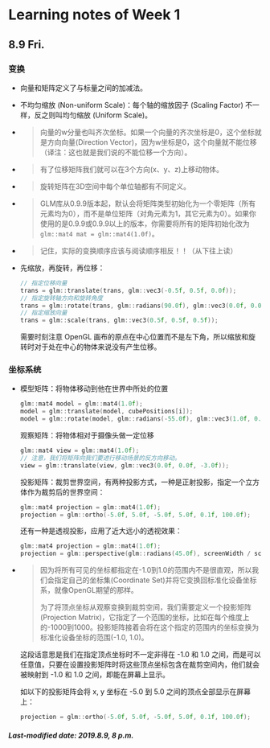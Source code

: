 # Learning notes of Week 1

## 8.9 Fri.

### 变换

+ 向量和矩阵定义了与标量之间的加减法。

+ 不均匀缩放 (Non-uniform Scale)：每个轴的缩放因子 (Scaling Factor) 不一样，反之则叫均匀缩放 (Uniform Scale)。

+ > 向量的w分量也叫齐次坐标。如果一个向量的齐次坐标是0，这个坐标就是方向向量(Direction Vector)，因为w坐标是0，这个向量就不能位移（译注：这也就是我们说的不能位移一个方向）。

+ > 有了位移矩阵我们就可以在3个方向(x、y、z)上移动物体。

+ > 旋转矩阵在3D空间中每个单位轴都有不同定义。

+ >GLM库从0.9.9版本起，默认会将矩阵类型初始化为一个零矩阵（所有元素均为0），而不是单位矩阵（对角元素为1，其它元素为0）。如果你使用的是0.9.9或0.9.9以上的版本，你需要将所有的矩阵初始化改为 `glm::mat4 mat = glm::mat4(1.0f)`。

+ > 记住，实际的变换顺序应该与阅读顺序相反！！（从下往上读）

+ 先缩放，再旋转，再位移：

  ```c++
  // 指定位移向量
  trans = glm::translate(trans, glm::vec3(-0.5f, 0.5f, 0.0f));
  // 指定旋转轴方向和旋转角度
  trans = glm::rotate(trans, glm::radians(90.0f), glm::vec3(0.0f, 0.0f, 1.0f));
  // 指定缩放向量
  trans = glm::scale(trans, glm::vec3(0.5f, 0.5f, 0.5f)); 
  ```

  需要时刻注意 OpenGL 画布的原点在中心位置而不是左下角，所以缩放和旋转时对于处在中心的物体来说没有产生位移。

### 坐标系统

+ 模型矩阵：将物体移动到他在世界中所处的位置

  ```c++ 
  glm::mat4 model = glm::mat4(1.0f);
  model = glm::translate(model, cubePositions[i]);
  model = glm::rotate(model, glm::radians(-55.0f), glm::vec3(1.0f, 0.0f, 0.0f));
  ```

  观察矩阵：将物体相对于摄像头做一定位移

  ```c++
  glm::mat4 view = glm::mat4(1.0f);
  // 注意，我们将矩阵向我们要进行移动场景的反方向移动。
  view = glm::translate(view, glm::vec3(0.0f, 0.0f, -3.0f));
  ```

  投影矩阵：裁剪世界空间，有两种投影方式，一种是正射投影，指定一个立方体作为裁剪后的世界空间：

  ```c++
  glm::mat4 projection = glm::mat4(1.0f);
  projection = glm::ortho(-5.0f, 5.0f, -5.0f, 5.0f, 0.1f, 100.0f);
  ```

  还有一种是透视投影，应用了近大远小的透视效果：

  ```c++
  glm::mat4 projection = glm::mat4(1.0f);
  projection = glm::perspective(glm::radians(45.0f), screenWidth / screenHeight, 0.1f, 100.0f);
  ```

+ >因为将所有可见的坐标都指定在-1.0到1.0的范围内不是很直观，所以我们会指定自己的坐标集(Coordinate Set)并将它变换回标准化设备坐标系，就像OpenGL期望的那样。
  >
  >为了将顶点坐标从观察变换到裁剪空间，我们需要定义一个投影矩阵(Projection Matrix)，它指定了一个范围的坐标，比如在每个维度上的-1000到1000。投影矩阵接着会将在这个指定的范围内的坐标变换为标准化设备坐标的范围(-1.0, 1.0)。

  这段话意思是我们在指定顶点坐标时不一定非得在 -1.0 和 1.0 之间，而是可以任意值，只要在设置投影矩阵时将这些顶点坐标包含在裁剪空间内，他们就会被映射到 -1.0 和 1.0 之间，即能在屏幕上显示。

  如以下的投影矩阵会将 x, y 坐标在 -5.0 到 5.0 之间的顶点全部显示在屏幕上：

  ```c++
  projection = glm::ortho(-5.0f, 5.0f, -5.0f, 5.0f, 0.1f, 100.0f);
  ```

##### Last-modified date: 2019.8.9, 8 p.m.

  


